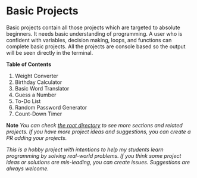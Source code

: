 # Basic Projects

Basic projects contain all those projects which are targeted to absolute
beginners. It needs basic understanding of programming. A user who is confident
with variables, decision making, loops, and functions can complete basic
projects.
All the projects are console based so the output will be seen directly in the
terminal.


**Table of Contents**

1. Weight Converter
2. Birthday Calculator
3. Basic Word Translator
4. Guess a Number
5. To-Do List
6. Random Password Generator
7. Count-Down Timer


**Note**
<i>
You can check [the root directory](/) to see more sections and related projects.
If you have more project ideas and suggestions, you can create a PR adding your
projects.

This is a hobby project with intentions to help my students learn programming
by solving real-world problems. If you think some project ideas or solutions are
mis-leading, you can create issues. Suggestions are always welcome.
</i>
